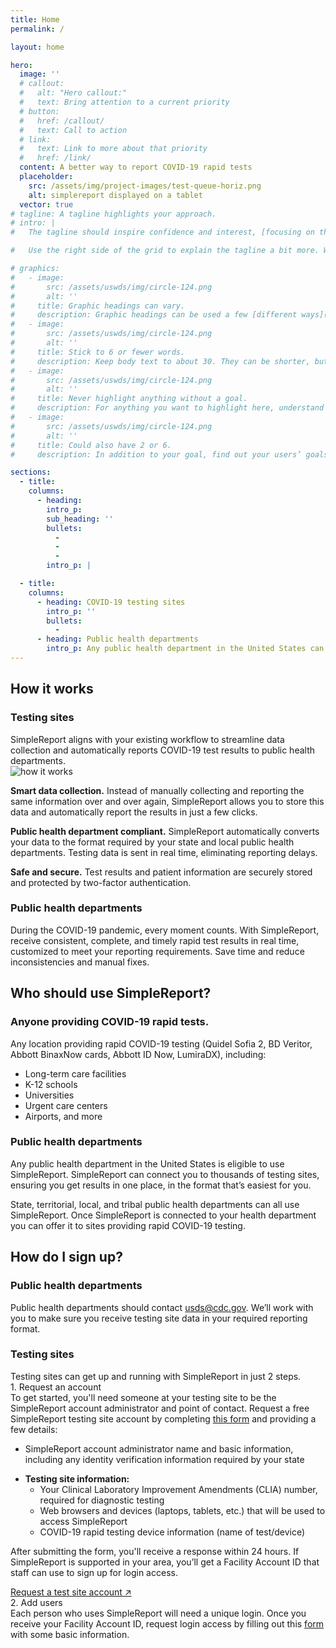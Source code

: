 ```yaml
---
title: Home
permalink: /

layout: home

hero:
  image: ''
  # callout:
  #   alt: "Hero callout:"
  #   text: Bring attention to a current priority
  # button:
  #   href: /callout/
  #   text: Call to action
  # link:
  #   text: Link to more about that priority
  #   href: /link/
  content: A better way to report COVID-19 rapid tests
  placeholder:
    src: /assets/img/project-images/test-queue-horiz.png
    alt: simplereport displayed on a tablet
  vector: true
# tagline: A tagline highlights your approach.
# intro: |
#   The tagline should inspire confidence and interest, [focusing on the value](javascript:void(0);) that your overall approach offers to your audience. Use a heading typeface and keep your tagline to just a few words, and don’t confuse or mystify.

#   Use the right side of the grid to explain the tagline a bit more. What are your goals? How do you do your work? Write in the present tense, and stay brief here. People who are interested can find details on internal pages.

# graphics:
#   - image:
#       src: /assets/uswds/img/circle-124.png
#       alt: ''
#     title: Graphic headings can vary.
#     description: Graphic headings can be used a few [different ways](javascript:void(0);), depending on what your landing page is for. Highlight your values, specific program areas, or results.
#   - image:
#       src: /assets/uswds/img/circle-124.png
#       alt: ''
#     title: Stick to 6 or fewer words.
#     description: Keep body text to about 30. They can be shorter, but try to be somewhat balanced across all four. It creates a clean appearance with good spacing.
#   - image:
#       src: /assets/uswds/img/circle-124.png
#       alt: ''
#     title: Never highlight anything without a goal.
#     description: For anything you want to highlight here, understand what your users know now, and what activity or impression you want from them after they see it.
#   - image:
#       src: /assets/uswds/img/circle-124.png
#       alt: ''
#     title: Could also have 2 or 6.
#     description: In addition to your goal, find out your users’ goals. [What do they want to know](https://18f.gsa.gov/) or do that supports your mission? Use these headings to show those.

sections:
  - title:
    columns:
      - heading:
        intro_p:
        sub_heading: ''
        bullets:
          -
          -
          -
        intro_p: |

  - title:
    columns:
      - heading: COVID-19 testing sites
        intro_p: ''
        bullets:
          -
      - heading: Public health departments
        intro_p: Any public health department in the United States can use SimpleReport. SimpleReport is built to scale up and can connect you to thousands of testing sites, ensuring you get results through one tool, in the format that’s easiest for you.
---
```


<section class="usa-section-list usa-section">
  <div class="grid-container">
    <div class="grid-row section-title">
      <div class="section-title-line"></div>
      <h2>How it works</h2>
    </div>
    <div class="grid-row grid-gap grid-gap-small-btm section-columns">
      <div class="grid-col">
        <h3>Testing sites</h3>
        <div class="usa-prose">
          SimpleReport aligns with your existing workflow to streamline data collection and automatically reports COVID-19 test results to public health departments.
        </div>
      </div>
    </div>
    <div class="grid-row grid-gap">
      <div class="grid-col-12">
        <img class="illustration-image" src="{{ '/assets/img/how-it-works.svg' | relative_url }}" alt="how it works">
      </div>
      <div class="tablet:grid-col-4 usa-bullets">
        <p>
          <strong>Smart data collection.</strong>
          Instead of manually collecting and reporting the same information over and over again, SimpleReport allows you to store this data and automatically report the results in just a few clicks.
        </p>
      </div>
      <div class="tablet:grid-col-4 usa-bullets">
        <p>
          <strong>Public health department compliant.</strong>
          SimpleReport automatically converts your data to the format required by your state and local public health departments. Testing data is sent in real time, eliminating reporting delays.
        </p>
      </div>
      <div class="tablet:grid-col-4 usa-bullets">
        <p>
          <strong>Safe and secure.</strong> 
         Test results and patient information are securely stored and protected by two-factor authentication.
        </p>
      </div>
      <div class="grid-col-12 divider-line"></div>
    </div>
    <div class="grid-row grid-gap grid-gap-small-btm section-columns">
      <div class="grid-col">
        <h3>Public health departments</h3>
        <div class="usa-prose">
          During the COVID-19 pandemic, every moment counts. With SimpleReport, receive consistent, complete, and timely rapid test results in real time, customized to meet your reporting requirements. Save time and reduce inconsistencies and manual fixes.
        </div>
      </div>
    </div>
  </div>
</section>

<section class="usa-section-list usa-section blue-section">
  <div class="grid-container">
    <div class="grid-row section-title">
      <div class="section-title-line"></div>
      <h2>Who should use SimpleReport?</h2>
    </div>
    <div class="grid-row grid-gap grid-gap-small-btm section-columns">
      <div class="tablet:grid-col">
        <h3>Anyone providing COVID-19 rapid tests.</h3>
        <div class="usa-prose">
          Any location providing rapid COVID-19 testing (Quidel Sofia 2, BD Veritor, Abbott BinaxNow cards, Abbott ID Now, LumiraDX), including:
        </div>
        <ul class="usa-list">
          <li>Long-term care facilities</li>
          <li>K-12 schools</li>
          <li>Universities</li>
          <li>Urgent care centers</li>
          <li>Airports, and more</li>
        </ul>
      </div>
      <div class="tablet:grid-col">
        <h3>Public health departments</h3>
        <div class="usa-prose">
          <p>
            Any public health department in the United States is eligible to use SimpleReport. SimpleReport can connect you to thousands of testing sites, ensuring you get results in one place, in the format that’s easiest for you.
          </p>
          <p>
            State, territorial, local, and tribal public health departments can all use SimpleReport. Once SimpleReport is connected to your health department you can offer it to sites providing rapid COVID-19 testing.
          </p>
        </div>
      </div>
    </div>
  </div>
</section>

<section class="usa-section-list usa-section">
  <div class="grid-container">
    <div class="grid-row section-title">
      <div class="section-title-line"></div>
      <h2>How do I sign up?</h2>
    </div>
    <div class="grid-row grid-gap grid-gap-small-btm section-columns">
      <div class="grid-col-12">
        <h3>Public health departments</h3>
        <div class="prose-f4">
          Public health departments should contact <a href="mailto:usds@cdc.gov">usds@cdc.gov</a>. We’ll work with you to make sure you receive testing site data in your required reporting format.
        </div>
      </div>
      <div class="grid-col-12 divider-line"></div>
    </div>
    <div class="grid-row grid-gap section-columns">
      <div class="grid-col-12">
        <h3>Testing sites</h3>
        <div class="prose-f4">
          Testing sites can get up and running with SimpleReport in just 2 steps.
        </div>
        <div class="number-header">
          1. Request an account
        </div>
        <div class="prose-f4">
          To get started, you'll need someone at your testing site to be the SimpleReport account administrator and point of contact. Request a free SimpleReport testing site account by completing <a href="https://docs.google.com/forms/d/e/1FAIpQLSepG6FCNhTm-nrIm9h4XKZCQoJRrItjOpMqyymEyj6tYk9V-g/viewform">this form</a> and providing a few details:
        </div>
      </div>
      <div class="tablet:grid-col-6">
        <ul class="usa-list">
          <li>SimpleReport account administrator name and basic information, including any identity verification information required by your state</li>
        </ul>
      </div>
      <div class="tablet:grid-col-6">
        <ul class="usa-list">
          <li>
            <strong>Testing site information:</strong>
            <ul class="usa-list">
              <li>Your Clinical Laboratory Improvement Amendments (CLIA) number, required for diagnostic testing</li>
              <li>Web browsers and devices (laptops, tablets, etc.) that will be used to access SimpleReport</li>
              <li>COVID-19 rapid testing device information (name of test/device)</li>
            </ul>
          </li>
        </ul>
      </div>
      <div class="grid-col-12">
        <div class="prose-f4">
          <p>
          After submitting the form, you'll receive a response within 24 hours. If SimpleReport is supported in your area, you’ll get a Facility Account ID that staff can use to sign up for login access.
          </p>
          <a href="https://docs.google.com/forms/d/e/1FAIpQLSepG6FCNhTm-nrIm9h4XKZCQoJRrItjOpMqyymEyj6tYk9V-g/viewform" class="usa-button usa-button--primary text-no-underline text-ink large-button">Request a test site account ↗</a>
        </div>
      </div>
      <div class="grid-col-12">
        <div class="number-header">
          2. Add users
        </div>
        <div class="prose-f4">
          Each person who uses SimpleReport will need a unique login. Once you receive your Facility Account ID, request login access by filling out this <a href="https://docs.google.com/forms/d/e/1FAIpQLSfZ4JT46ZDpHa8tiifAOGuwxgVRG_P6qgnvQBiQKnL5J1izkw/viewform">form</a> with some basic information.
        </div>
      </div>
    </div>

  </div>
</section>
